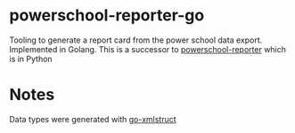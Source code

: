 # powerschool-reporter-go

Tooling to generate a report card from the power school data export. Implemented in Golang.
This is a successor to [powerschool-reporter](https://github.com/sberczuk/powerschool-reporter) which is in Python


# Notes

Data types were generated with [go-xmlstruct](https://github.com/twpayne/go-xmlstruct)